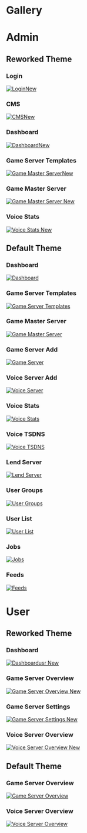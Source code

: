 # Gallery

# Admin


## Reworked Theme

### Login

[![LoginNew](assets/img/gallery/admin/login.png)](assets/img/gallery/admin/login.png)

### CMS

[![CMSNew](assets/img/gallery/admin/cmsnew.png)](assets/img/gallery/admin/cmsnew.png)

### Dashboard

[![DashboardNew](assets/img/gallery/admin/dashboardnew.png)](assets/img/gallery/admin/dashboardnew.png)

### Game Server Templates

[![Game Master ServerNew](assets/img/gallery/admin/Gtemplatenew.png)](assets/img/gallery/admin/Gtemplatenew.png)

### Game Master Server

[![Game Master Server New](assets/img/gallery/admin/masterappsnew.png)](assets/img/gallery/admin/masterappsnew.png)

### Voice Stats

[![Voice Stats New](assets/img/gallery/admin/vstatsnew.png)](assets/img/gallery/admin/vstatsnew.png)


## Default Theme

### Dashboard

[![Dashboard](assets/img/gallery/admin/dashboard.png)](assets/img/gallery/admin/dashboard.png)

### Game Server Templates

[![Game Server Templates](assets/img/gallery/admin/gameservertemplate.png)](assets/img/gallery/admin/gameservertemplate.png)

### Game Master Server

[![Game Master Server](assets/img/gallery/admin/gamemasterserver.png)](assets/img/gallery/admin/gamemasterserver.png)

### Game Server Add

[![Game Server](assets/img/gallery/admin/gameserveradd.png)](assets/img/gallery/admin/gameserveradd.png)

### Voice Server Add

[![Voice Server](assets/img/gallery/admin/voiceadd.png)](assets/img/gallery/admin/voiceadd.png)

### Voice Stats

[![Voice Stats](assets/img/gallery/admin/voicestats.png)](assets/img/gallery/admin/voicestats.png)

### Voice TSDNS

[![Voice TSDNS](assets/img/gallery/admin/voicetsdnsadd.png)](assets/img/gallery/admin/voicetsdnsadd.png)

### Lend Server

[![Lend Server](assets/img/gallery/admin/lendserver.png)](assets/img/gallery/admin/lendserver.png)

### User Groups

[![User Groups](assets/img/gallery/admin/user_groups.png)](assets/img/gallery/admin/user_groups.png)

### User List

[![User List](assets/img/gallery/admin/userlist.png)](assets/img/gallery/admin/userlist.png)

### Jobs

[![Jobs](assets/img/gallery/admin/jobs.png)](assets/img/gallery/admin/jobs.png)

### Feeds

[![Feeds](assets/img/gallery/admin/feeds.png)](assets/img/gallery/admin/feeds.png)




# User

## Reworked Theme

### Dashboard

[![Dashboardusr New](assets/img/gallery/user/dashboardusr.png)](assets/img/gallery/user/dashboardusr.png)

### Game Server Overview

[![Game Server Overview New](assets/img/gallery/user/gserverusrlist.png)](assets/img/gallery/user/gserverusrlist.png)

### Game Server Settings

[![Game Server Settings New](assets/img/gallery/user/gserversettings.png)](assets/img/gallery/user/gserversettings.png)

### Voice Server Overview

[![Voice Server Overview New](assets/img/gallery/user/voiceserver.png)](assets/img/gallery/user/voiceserver.png)



## Default Theme

### Game Server Overview

[![Game Server Overview](assets/img/gallery/user/gameuseroverview.png)](assets/img/gallery/user/gameuseroverview.png)

### Voice Server Overview

[![Voice Server Overview](assets/img/gallery/user/voiceuser.png)](assets/img/gallery/user/voiceuser.png)
